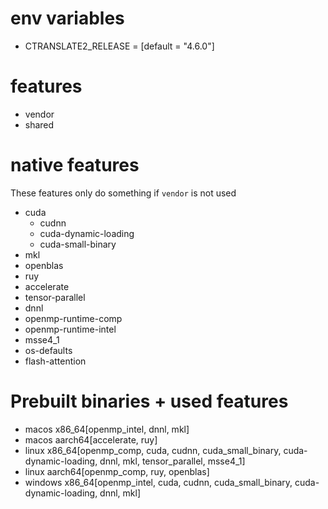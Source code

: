 # env variables
- CTRANSLATE2_RELEASE = [default = "4.6.0"]

# features
- vendor
- shared

# native features
These features only do something if `vendor` is not used

- cuda
  - cudnn
  - cuda-dynamic-loading
  - cuda-small-binary
- mkl
- openblas
- ruy
- accelerate
- tensor-parallel
- dnnl
- openmp-runtime-comp
- openmp-runtime-intel
- msse4_1
- os-defaults
- flash-attention

# Prebuilt binaries + used features
- macos x86_64[openmp_intel, dnnl, mkl]
- macos aarch64[accelerate, ruy]
- linux x86_64[openmp_comp, cuda, cudnn, cuda_small_binary, cuda-dynamic-loading, dnnl, mkl, tensor_parallel, msse4_1]
- linux aarch64[openmp_comp, ruy, openblas]
- windows x86_64[openmp_intel, cuda, cudnn, cuda_small_binary, cuda-dynamic-loading, dnnl, mkl]
